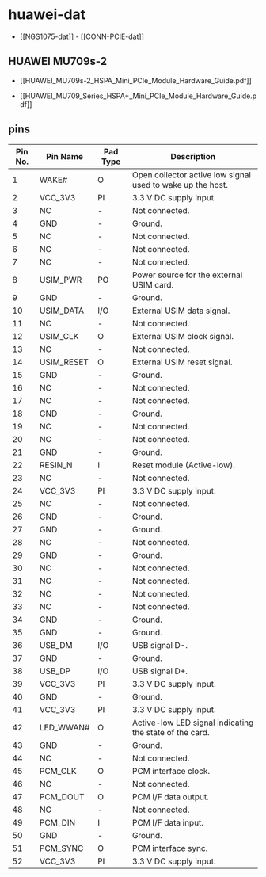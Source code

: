 
# huawei-dat

- [[NGS1075-dat]] - [[CONN-PCIE-dat]]

## HUAWEI MU709s-2

- [[HUAWEI_MU709s-2_HSPA_Mini_PCIe_Module_Hardware_Guide.pdf]]

- [[HUAWEI_MU709_Series_HSPA+_Mini_PCIe_Module_Hardware_Guide.pdf]]

## pins 

| Pin No. | Pin Name   | Pad Type | Description                                                |
| ------- | ---------- | -------- | ---------------------------------------------------------- |
| 1       | WAKE#      | O        | Open collector active low signal used to wake up the host. |
| 2       | VCC_3V3    | PI       | 3.3 V DC supply input.                                     |
| 3       | NC         | -        | Not connected.                                             |
| 4       | GND        | -        | Ground.                                                    |
| 5       | NC         | -        | Not connected.                                             |
| 6       | NC         | -        | Not connected.                                             |
| 7       | NC         | -        | Not connected.                                             |
| 8       | USIM_PWR   | PO       | Power source for the external USIM card.                   |
| 9       | GND        | -        | Ground.                                                    |
| 10      | USIM_DATA  | I/O      | External USIM data signal.                                 |
| 11      | NC         | -        | Not connected.                                             |
| 12      | USIM_CLK   | O        | External USIM clock signal.                                |
| 13      | NC         | -        | Not connected.                                             |
| 14      | USIM_RESET | O        | External USIM reset signal.                                |
| 15      | GND        | -        | Ground.                                                    |
| 16      | NC         | -        | Not connected.                                             |
| 17      | NC         | -        | Not connected.                                             |
| 18      | GND        | -        | Ground.                                                    |
| 19      | NC         | -        | Not connected.                                             |
| 20      | NC         | -        | Not connected.                                             |
| 21      | GND        | -        | Ground.                                                    |
| 22      | RESIN_N    | I        | Reset module (Active-low).                                 |
| 23      | NC         | -        | Not connected.                                             |
| 24      | VCC_3V3    | PI       | 3.3 V DC supply input.                                     |
| 25      | NC         | -        | Not connected.                                             |
| 26      | GND        | -        | Ground.                                                    |
| 27      | GND        | -        | Ground.                                                    |
| 28      | NC         | -        | Not connected.                                             |
| 29      | GND        | -        | Ground.                                                    |
| 30      | NC         | -        | Not connected.                                             |
| 31      | NC         | -        | Not connected.                                             |
| 32      | NC         | -        | Not connected.                                             |
| 33      | NC         | -        | Not connected.                                             |
| 34      | GND        | -        | Ground.                                                    |
| 35      | GND        | -        | Ground.                                                    |
| 36      | USB_DM     | I/O      | USB signal D-.                                             |
| 37      | GND        | -        | Ground.                                                    |
| 38      | USB_DP     | I/O      | USB signal D+.                                             |
| 39      | VCC_3V3    | PI       | 3.3 V DC supply input.                                     |
| 40      | GND        | -        | Ground.                                                    |
| 41      | VCC_3V3    | PI       | 3.3 V DC supply input.                                     |
| 42      | LED_WWAN#  | O        | Active-low LED signal indicating the state of the card.    |
| 43      | GND        | -        | Ground.                                                    |
| 44      | NC         | -        | Not connected.                                             |
| 45      | PCM_CLK    | O        | PCM interface clock.                                       |
| 46      | NC         | -        | Not connected.                                             |
| 47      | PCM_DOUT   | O        | PCM I/F data output.                                       |
| 48      | NC         | -        | Not connected.                                             |
| 49      | PCM_DIN    | I        | PCM I/F data input.                                        |
| 50      | GND        | -        | Ground.                                                    |
| 51      | PCM_SYNC   | O        | PCM interface sync.                                        |
| 52      | VCC_3V3    | PI       | 3.3 V DC supply input.                                     |
